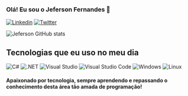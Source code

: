 
### Olá! Eu sou o Jeferson Fernandes 👋
[![Linkedin](https://img.shields.io/badge/LinkedIn-0077B5?style=for-the-badge&logo=linkedin&logoColor=white)](https://www.linkedin.com/in/jeferson-fernandes-14428814a/)
[![Twitter](https://img.shields.io/badge/Twitter-1DA1F2?style=for-the-badge&logo=twitter&logoColor=white)](https://twitter.com/jefersonldev)

![Jeferson GitHub stats](https://github-readme-stats.vercel.app/api?username=jefersonfernandess&show_icons=true&theme=tokyonight)

## Tecnologias que eu uso no meu dia

![C#](https://img.shields.io/badge/C%23-239120?style=for-the-badge&logo=c-sharp&logoColor=white) 
![.NET](https://img.shields.io/badge/.NET-5C2D91?style=for-the-badge&logo=.net&logoColor=white)
![Visual Studio](https://img.shields.io/badge/Visual_Studio-5C2D91?style=for-the-badge&logo=visual%20studio&logoColor=white)
![Visual Studio Code](https://img.shields.io/badge/Visual_Studio_Code-0078D4?style=for-the-badge&logo=visual%20studio%20code&logoColor=white)
![Windows](https://img.shields.io/badge/Windows-0078D6?style=for-the-badge&logo=windows&logoColor=white)
![Linux]([https://img.shields.io/badge/Windows-0078D6?style=for-the-badge&logo=windows&logoColor=white](https://img.shields.io/badge/Linux-FCC624?style=for-the-badge&logo=linux&logoColor=black))


#### Apaixonado por tecnologia, sempre aprendendo e repassando o conhecimento desta área tão amada de programação!

